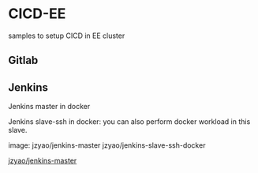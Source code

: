 # CICD-EE

samples to setup CICD in EE cluster

## Gitlab

## Jenkins
Jenkins master in docker

Jenkins slave-ssh in docker:  you can also perform docker workload in this slave.

image: 
jzyao/jenkins-master
jzyao/jenkins-slave-ssh-docker

[jzyao/jenkins-master](https://hub.docker.com/r/jzyao/jenkins-master/)
